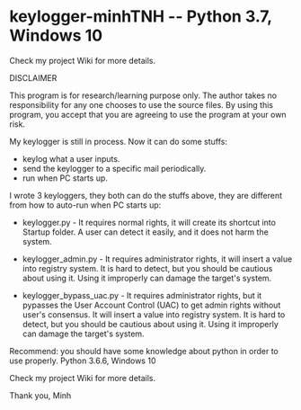 # keylogger-minhTNH -- Python 3.7, Windows 10
Check my project Wiki for more details.

DISCLAIMER

This program is for research/learning purpose only. The author takes no responsibility for any one chooses to use the source files. By using this program, you accept that you are agreeing to use the program at your own risk.

My keylogger is still in process. Now it can do some stuffs:

- keylog what a user inputs.
- send the keylogger to a specific mail periodically.
- run when PC starts up.

I wrote 3 keyloggers, they both can do the stuffs above, they are different from how to auto-run when PC starts up:

- keylogger.py - It requires normal rights, it will create its shortcut into Startup folder. A user can detect it easily, and it does not harm the system.

- keylogger_admin.py - It requires administrator rights, it will insert a value into registry system. It is hard to detect, but you should be cautious about using it. Using it improperly can damage the target's system.

- keylogger_bypass_uac.py - It requires administrator rights, but it pypasses the User Account Control (UAC) to get admin rights without user's consensus. It will insert a value into registry system. It is hard to detect, but you should be cautious about using it. Using it improperly can damage the target's system.

Recommend: you should have some knowledge about python in order to use properly.
Python 3.6.6, Windows 10

Check my project Wiki for more details.

Thank you,
Minh
